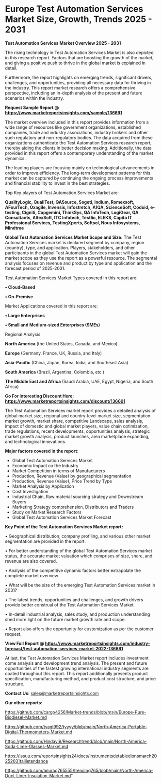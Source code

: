  # Europe Test Automation Services Market Size, Growth, Trends 2025 - 2031

<Strong> Test Automation Services Market Overview 2025 - 2031</strong>

The rising technology in Test Automation Services Market is also depicted in this research report. Factors that are boosting the growth of the market, and giving a positive push to thrive in the global market is explained in detail.

Furthermore, the report highlights on emerging trends, significant drivers, challenges, and opportunities, providing all necessary data for thriving in the industry. This report market research offers a comprehensive perspective, including an in-depth analysis of the present and future scenarios within the industry.

<strong>Request Sample Report @ <a href=https://www.marketreportsinsights.com/sample/136691>https://www.marketreportsinsights.com/sample/136691</a></strong>

The market overview included in this report provides information from a wide range of resources like government organizations, established companies, trade and industry associations, industry brokers and other such regulatory and non-regulatory bodies. The data acquired from these organizations authenticate the Test Automation Services research report, thereby aiding the clients in better decision making. Additionally, the data provided in this report offers a contemporary understanding of the market dynamics.

The leading players are focusing mainly on technological advancements in order to improve efficiency. The long-term development patterns for this market can be captured by continuing the ongoing process improvements and financial stability to invest in the best strategies.

Top Key players of Test Automation Services Market are:

<strong>QualityLogic, QualiTest, QASource, Sogeti, Indium, Romexsoft, AFourTech, Oxagile, Invensis, Infostretch, A1QA, ScienceSoft, Codoid, e-testing, Cigniti, Capgemini, ThinkSys, QA InfoTech, LogiGear, QA Consultants, AltexSoft, ITC Infotech, Testlio, ELEKS, Capita IT Professional Services, TestingXperts, Softsol, Nous Infosystems, Mindtree</strong>

<strong><b>Global Test Automation Services Market Scope and Size:</b></strong>
The Test Automation Services market is declared segment by company, region (country), type, and application. Players, stakeholders, and other participants in the global Test Automation Services market will gain the market scope as they use the report as a powerful resource. The segmental analysis focuses on revenue and product by type and application and the forecast period of 2025-2031.

Test Automation Services Market Types covered in this report are:

<strong>• Cloud-Based

• On-Premise</strong>

Market Applications covered in this report are:

<strong>• Large Enterprises

• Small and Medium-sized Enterprises (SMEs)</strong> 

Regional Analysis

<strong>North America</strong> (the United States, Canada, and Mexico)

<strong>Europe</strong> (Germany, France, UK, Russia, and Italy)

<strong>Asia-Pacific</strong> (China, Japan, Korea, India, and Southeast Asia)

<strong>South America</strong> (Brazil, Argentina, Colombia, etc.)

<strong>The Middle East and Africa</strong> (Saudi Arabia, UAE, Egypt, Nigeria, and South Africa)

<strong>Go For Interesting Discount Here: <a href=https://www.marketreportsinsights.com/discount/136691>https://www.marketreportsinsights.com/discount/136691</a></strong>

The Test Automation Services market report provides a detailed analysis of global market size, regional and country-level market size, segmentation market growth, market share, competitive Landscape, sales analysis, impact of domestic and global market players, value chain optimization, trade regulations, recent developments, opportunities analysis, strategic market growth analysis, product launches, area marketplace expanding, and technological innovations.

<strong><b>Major factors covered in the report:</b></strong>
<ul>
  <li>Global Test Automation Services Market </li>
  <li>Economic Impact on the Industry</li>
  <li>Market Competition in terms of Manufacturers</li>
  <li>Production, Revenue (Value) by geographical segmentation</li>
  <li>Production, Revenue (Value), Price Trend by Type</li>
  <li>Market Analysis by Application</li>
  <li>Cost Investigation</li>
  <li>Industrial Chain, Raw material sourcing strategy and Downstream Buyers</li>
  <li>Marketing Strategy comprehension, Distributors and Traders</li>
  <li>Study on Market Research Factors</li>
  <li>Global Test Automation Services Market Forecast</li>
</ul>

<strong><b>Key Point of the Test Automation Services Market report:</b></strong>

• Geographical distribution, company profiling, and various other market segmentation are provided in the report.

• For better understanding of the global Test Automation Services market status, the accurate market valuation which comprises of size, share, and revenue are also covered.

• Analysis of the competitive dynamic factors better extrapolate the complete market overview

• What will be the size of the emerging Test Automation Services market in 2031?

• The latest trends, opportunities and challenges, and growth drivers provide better construal of the Test Automation Services Market.

• In-detail industrial analysis, sales study, and production understanding shed more light on the future market growth rate and scope.

• Report also offers the opportunity for customization as per the customer request.

<strong><b>View Full Report @ <a href=https://www.marketreportsinsights.com/industry-forecast/test-automation-services-market-2022-136691>https://www.marketreportsinsights.com/industry-forecast/test-automation-services-market-2022-136691</a></b></strong>


At last, the Test Automation Services Market report includes investment come analysis and development trend analysis. The present and future opportunities of the fastest growing international industry segments are coated throughout this report. This report additionally presents product specification, manufacturing method, and product cost structure, and price structure.

<strong>Contact Us:</strong>
sales@marketreportsinsights.com

<strong>Our other reports:</strong>

<a href=https://github.com/cargo4256/Market-trends/blob/main/Europe-Pure-Biodiesel-Market.md>https://github.com/cargo4256/Market-trends/blob/main/Europe-Pure-Biodiesel-Market.md</a>

<a href=https://github.com/tyagi992/tyyyy/blob/main/North-America-Portable-Digital-Thermometers-Market.md>https://github.com/tyagi992/tyyyy/blob/main/North-America-Portable-Digital-Thermometers-Market.md</a>

<a href=https://github.com/Hindavi9/Researchtrend/blob/main/North-America-Soda-Lime-Glasses-Market.md>https://github.com/Hindavi9/Researchtrend/blob/main/North-America-Soda-Lime-Glasses-Market.md</a>

<a href=https://issuu.com/reportsinsights24/docs/instrumentsdetabledionsmarch20252031tailletendance>https://issuu.com/reportsinsights24/docs/instrumentsdetabledionsmarch20252031tailletendance</a>

<a href=https://github.com/anurag765555/trending765/blob/main/North-America-Duct-Liner-Insulation-Market.md>https://github.com/anurag765555/trending765/blob/main/North-America-Duct-Liner-Insulation-Market.md</a>"

